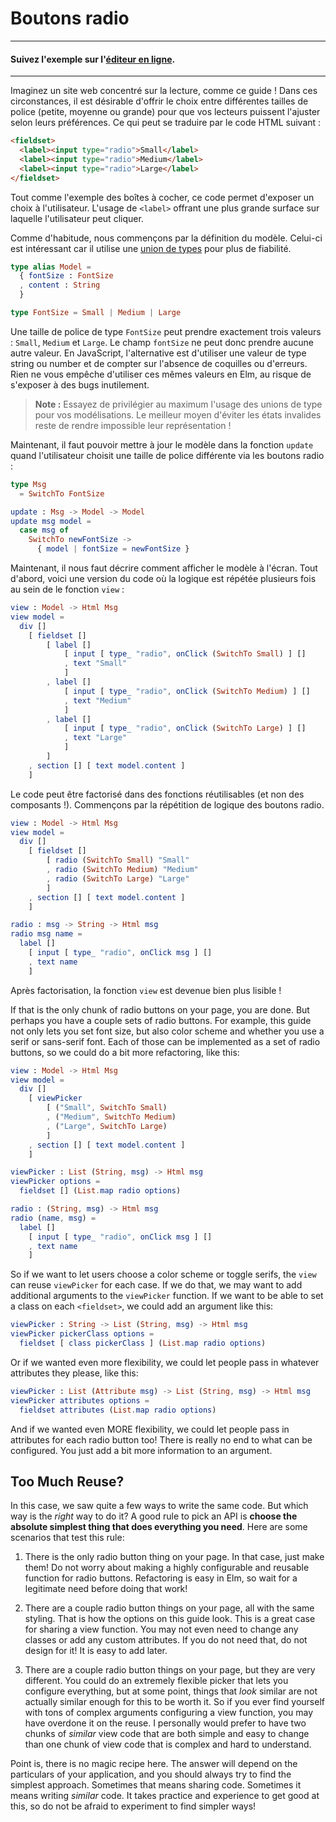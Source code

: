 # Boutons radio

---
#### Suivez l'exemple sur l'[éditeur en ligne](https://elm-lang.org/examples/radio-buttons).
---

Imaginez un site web concentré sur la lecture, comme ce guide ! Dans ces circonstances, il est désirable d'offrir le choix entre différentes tailles de police (petite, moyenne ou grande) pour que vos lecteurs puissent l'ajuster selon leurs préférences. Ce qui peut se traduire par le code HTML suivant :

```html
<fieldset>
  <label><input type="radio">Small</label>
  <label><input type="radio">Medium</label>
  <label><input type="radio">Large</label>
</fieldset>
```

Tout comme l'exemple des boîtes à cocher, ce code permet d'exposer un choix à l'utilisateur. L'usage de `<label>` offrant une plus grande surface sur laquelle l'utilisateur peut cliquer.

Comme d'habitude, nous commençons par la définition du modèle. Celui-ci est intéressant car il utilise une [union de types](../types/union_types.md) pour plus de fiabilité.

```elm
type alias Model =
  { fontSize : FontSize
  , content : String
  }

type FontSize = Small | Medium | Large
```

Une taille de police de type `FontSize` peut prendre exactement trois valeurs : `Small`, `Medium` et `Large`. Le champ `fontSize` ne peut donc prendre aucune autre valeur. En JavaScript, l'alternative est d'utiliser une valeur de type string ou number et de compter sur l'absence de coquilles ou d'erreurs. Rien ne vous empêche d'utiliser ces mêmes valeurs en Elm, au risque de s'exposer à des bugs inutilement.

> **Note :** Essayez de privilégier au maximum l'usage des unions de type pour vos modélisations. Le meilleur moyen d'éviter les états invalides reste de rendre impossible leur représentation !

Maintenant, il faut pouvoir mettre à jour le modèle dans la fonction `update` quand l'utilisateur choisit une taille de police différente via les boutons radio :

```elm
type Msg
  = SwitchTo FontSize

update : Msg -> Model -> Model
update msg model =
  case msg of
    SwitchTo newFontSize ->
      { model | fontSize = newFontSize }
```

Maintenant, il nous faut décrire comment afficher le modèle à l'écran. Tout d'abord, voici une version du code où la logique est répétée plusieurs fois au sein de le fonction `view` :

```elm
view : Model -> Html Msg
view model =
  div []
    [ fieldset []
        [ label []
            [ input [ type_ "radio", onClick (SwitchTo Small) ] []
            , text "Small"
            ]
        , label []
            [ input [ type_ "radio", onClick (SwitchTo Medium) ] []
            , text "Medium"
            ]
        , label []
            [ input [ type_ "radio", onClick (SwitchTo Large) ] []
            , text "Large"
            ]
        ]
    , section [] [ text model.content ]
    ]
```

Le code peut être factorisé dans des fonctions réutilisables (et non des composants !). Commençons par la répétition de logique des boutons radio.

```elm
view : Model -> Html Msg
view model =
  div []
    [ fieldset []
        [ radio (SwitchTo Small) "Small"
        , radio (SwitchTo Medium) "Medium"
        , radio (SwitchTo Large) "Large"
        ]
    , section [] [ text model.content ]
    ]

radio : msg -> String -> Html msg
radio msg name =
  label []
    [ input [ type_ "radio", onClick msg ] []
    , text name
    ]
```

Après factorisation, la fonction `view` est devenue bien plus lisible !

If that is the only chunk of radio buttons on your page, you are done. But perhaps you have a couple sets of radio buttons. For example, this guide not only lets you set font size, but also color scheme and whether you use a serif or sans-serif font. Each of those can be implemented as a set of radio buttons, so we could do a bit more refactoring, like this:

```elm
view : Model -> Html Msg
view model =
  div []
    [ viewPicker
        [ ("Small", SwitchTo Small)
        , ("Medium", SwitchTo Medium)
        , ("Large", SwitchTo Large)
        ]
    , section [] [ text model.content ]
    ]

viewPicker : List (String, msg) -> Html msg
viewPicker options =
  fieldset [] (List.map radio options)

radio : (String, msg) -> Html msg
radio (name, msg) =
  label []
    [ input [ type_ "radio", onClick msg ] []
    , text name
    ]
```

So if we want to let users choose a color scheme or toggle serifs, the `view` can reuse `viewPicker` for each case. If we do that, we may want to add additional arguments to the `viewPicker` function. If we want to be able to set a class on each `<fieldset>`, we could add an argument like this:

```elm
viewPicker : String -> List (String, msg) -> Html msg
viewPicker pickerClass options =
  fieldset [ class pickerClass ] (List.map radio options)
```

Or if we wanted even more flexibility, we could let people pass in whatever attributes they please, like this:

```elm
viewPicker : List (Attribute msg) -> List (String, msg) -> Html msg
viewPicker attributes options =
  fieldset attributes (List.map radio options)
```

And if we wanted even MORE flexibility, we could let people pass in attributes for each radio button too! There is really no end to what can be configured. You just add a bit more information to an argument.


## Too Much Reuse?

In this case, we saw quite a few ways to write the same code. But which way is the *right* way to do it? A good rule to pick an API is **choose the absolute simplest thing that does everything you need**. Here are some scenarios that test this rule:

  1. There is the only radio button thing on your page. In that case, just make them! Do not worry about making a highly configurable and reusable function for radio buttons. Refactoring is easy in Elm, so wait for a legitimate need before doing that work!

  2. There are a couple radio button things on your page, all with the same styling. That is how the options on this guide look. This is a great case for sharing a view function. You may not even need to change any classes or add any custom attributes. If you do not need that, do not design for it! It is easy to add later.

  3. There are a couple radio button things on your page, but they are very different. You could do an extremely flexible picker that lets you configure everything, but at some point, things that *look* similar are not actually similar enough for this to be worth it. So if you ever find yourself with tons of complex arguments configuring a view function, you may have overdone it on the reuse. I personally would prefer to have two chunks of *similar* view code that are both simple and easy to change than one chunk of view code that is complex and hard to understand.

Point is, there is no magic recipe here. The answer will depend on the particulars of your application, and you should always try to find the simplest approach. Sometimes that means sharing code. Sometimes it means writing *similar* code. It takes practice and experience to get good at this, so do not be afraid to experiment to find simpler ways!
